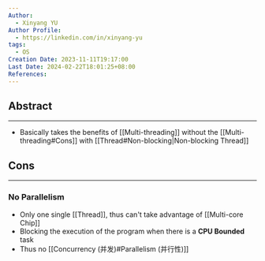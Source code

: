 ```yaml
---
Author:
  - Xinyang YU
Author Profile:
  - https://linkedin.com/in/xinyang-yu
tags:
  - OS
Creation Date: 2023-11-11T19:17:00
Last Date: 2024-02-22T18:01:25+08:00
References: 
---
```

## Abstract
---
- Basically takes the benefits of [[Multi-threading]] without the [[Multi-threading#Cons]] with [[Thread#Non-blocking|Non-blocking Thread]] 


## Cons
---
### No Parallelism
- Only one single [[Thread]], thus can't take advantage of [[Multi-core Chip]]
- Blocking the execution of the program when there is a **CPU Bounded** task
- Thus no [[Concurrency (并发)#Parallelism (并行性)]]